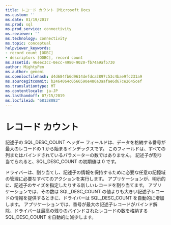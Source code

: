 ```yaml
---
title: レコード カウント |Microsoft Docs
ms.custom: ''
ms.date: 01/19/2017
ms.prod: sql
ms.prod_service: connectivity
ms.reviewer: ''
ms.technology: connectivity
ms.topic: conceptual
helpviewer_keywords:
- record count [ODBC]
- descriptors [ODBC], record count
ms.assetid: 46eec3cc-0ecc-4980-9020-fb74a9af5730
author: MightyPen
ms.author: genemi
ms.openlocfilehash: d4d684fb6d9614defdca3897c53c4bae9fc231a9
ms.sourcegitcommit: b2464064c0566590e486a3aafae6d67ce2645cef
ms.translationtype: MT
ms.contentlocale: ja-JP
ms.lasthandoff: 07/15/2019
ms.locfileid: "68138083"
---
```

# <a name="record-count"></a>レコード カウント
記述子の SQL_DESC_COUNT ヘッダー フィールドは、データを格納する番号が最大のレコードの 1 から始まるインデックスです。 このフィールドは、すべての列またはバインドされているパラメーターの数ではありません。 記述子が割り当てられると、SQL_DESC_COUNT の初期値は 0 です。  
  
 ドライバーは、割り当てし、記述子の情報を保持するために必要な任意の記憶域の管理に必要なすべてのアクションを実行します。 アプリケーションが、明示的に、記述子のサイズを指定したりする新しいレコードを割り当てます。 アプリケーションでは、その数は SQL_DESC_COUNT の値よりも大きい記述子レコードの情報を提供するときに、ドライバーは SQL_DESC_COUNT を自動的に増加します。 アプリケーションでは、番号が最大の記述子レコードがバインド解除、ドライバーは最高の残りのバインドされたレコードの数を格納する SQL_DESC_COUNT を自動的に減少します。
